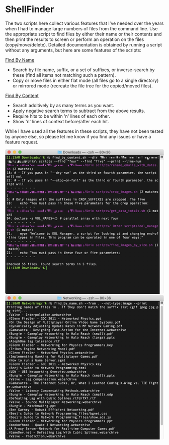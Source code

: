# ShellFinder
The two scripts here collect various features that I've needed over the years when I had to manage large numbers of files from the command line. Use the appropriate script to find files by either their name or their contents and then print the results to screen or perform an operation on the files (copy/move/delete). Detailed documentation is obtained by running a script without any arguments, but here are some features of the scripts:

[Find By Name](find_by_name.sh)
- Search by file name, suffix, or a set of suffixes, or inverse-search by these (find all items not matching such a pattern).
- Copy or move files in either flat mode (all files go to a single directory) or mirrored mode (recreate the file tree for the copied/moved files).

[Find By Content](find_by_content.sh)
- Search additively by as many terms as you want.
- Apply negative search terms to subtract from the above results.
- Require hits to be within 'n' lines of each other.
- Show 'n' lines of context before/after each hit.

While I have used all the features in these scripts, they have not been tested by anyone else, so please let me know if you find any issues or have a feature request.

![FBN Preview](https://github.com/Amethyst-Software/shell-finder/blob/main/preview-find_by_content.png)
![FBC Preview](https://github.com/Amethyst-Software/shell-finder/blob/main/preview-find_by_name.jpg)
